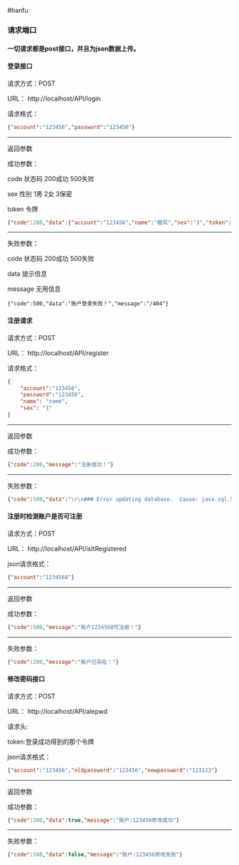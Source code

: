#hanfu
### 请求端口

#### 一切请求都是post接口，并且为json数据上传。

#### 登录接口

请求方式：POST

URL： http://localhost/API/login 

请求格式：

```json
{"account":"123456","password":"123456"}
```

------

返回参数

成功参数：

code	状态码 200成功 500失败

sex	性别 1男 2女 3保密

token	令牌

```json
{"code":200,"data":{"account":"123456","name":"暖风","sex":"3","token":"令牌"},"message":"/getMessage"}
```

------

失败参数：

code	状态码 200成功 500失败

data	提示信息

message	无用信息

```
{"code":500,"data":"账户登录失败！","message":"/404"}
```

#### 注册请求

请求方式：POST

URL：  http://localhost/API/register 

请求格式：

```json
{
	"account":"123456",
	"password":"123456",
	"name": "name",
	"sex": "1"
}
```

------

返回参数

成功参数：

```json
{"code":200,"message":"注册成功！"}
```

------

失败参数：

```json
{"code":500,"data":"\r\n### Error updating database.  Cause: java.sql.SQLIntegrityConstraintViolationException: Duplicate entry '12345678' for key 'users_account_uindex'\r\n### The error may exist in com/yangjiaying/hanfu/modular/login/dao/loginMapper.java (best guess)\r\n### The error may involve com.yangjiaying.hanfu.modular.login.dao.loginMapper.register-Inline\r\n### The error occurred while setting parameters\r\n### SQL: insert into users(account,password,name,sex) values(?,?,?,?)\r\n### Cause: java.sql.SQLIntegrityConstraintViolationException: Duplicate entry '12345678' for key 'users_account_uindex'\n; Duplicate entry '12345678' for key 'users_account_uindex'; nested exception is java.sql.SQLIntegrityConstraintViolationException: Duplicate entry '12345678' for key 'users_account_uindex'","message":"注册失败"}
```

#### 注册时检测账户是否可注册

请求方式：POST

URL：  http://localhost/API/isItRegistered 

json请求格式：

```json
{"account":"1234568"}
```

------

返回参数

成功参数：

```json
{"code":500,"message":"账户1234568可注册！"}
```

------

失败参数：

```json
{"code":200,"message":"账户已存在！"}
```

#### 修改密码接口

请求方式：POST

URL：  http://localhost/API/alepwd

请求头:

token:登录成功得到的那个令牌

json请求格式：

```json
{"account":"123456","oldpassword":"123456","newpassword":"123123"}
```

------

返回参数

成功参数：

```json
{"code":200,"data":true,"message":"账户:123456修改成功"}
```

------

失败参数：

```json
{"code":500,"data":false,"message":"账户:123456修改失败"}
```
